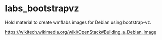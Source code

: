 labs_bootstrapvz
================

Hold material to create wmflabs images for Debian using bootstrap-vz.

https://wikitech.wikimedia.org/wiki/OpenStack#Building_a_Debian_image

